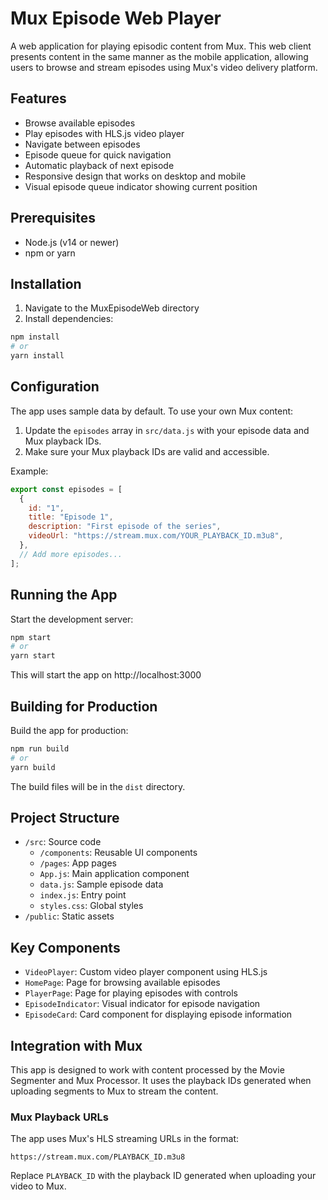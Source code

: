 # Mux Episode Web Player

A web application for playing episodic content from Mux. This web client presents content in the same manner as the mobile application, allowing users to browse and stream episodes using Mux's video delivery platform.

## Features

- Browse available episodes
- Play episodes with HLS.js video player
- Navigate between episodes
- Episode queue for quick navigation
- Automatic playback of next episode
- Responsive design that works on desktop and mobile
- Visual episode queue indicator showing current position

## Prerequisites

- Node.js (v14 or newer)
- npm or yarn

## Installation

1. Navigate to the MuxEpisodeWeb directory
2. Install dependencies:

```bash
npm install
# or
yarn install
```

## Configuration

The app uses sample data by default. To use your own Mux content:

1. Update the `episodes` array in `src/data.js` with your episode data and Mux playback IDs.
2. Make sure your Mux playback IDs are valid and accessible.

Example:

```javascript
export const episodes = [
  {
    id: "1",
    title: "Episode 1",
    description: "First episode of the series",
    videoUrl: "https://stream.mux.com/YOUR_PLAYBACK_ID.m3u8",
  },
  // Add more episodes...
];
```

## Running the App

Start the development server:

```bash
npm start
# or
yarn start
```

This will start the app on http://localhost:3000

## Building for Production

Build the app for production:

```bash
npm run build
# or
yarn build
```

The build files will be in the `dist` directory.

## Project Structure

- `/src`: Source code
  - `/components`: Reusable UI components
  - `/pages`: App pages
  - `App.js`: Main application component
  - `data.js`: Sample episode data
  - `index.js`: Entry point
  - `styles.css`: Global styles
- `/public`: Static assets

## Key Components

- `VideoPlayer`: Custom video player component using HLS.js
- `HomePage`: Page for browsing available episodes
- `PlayerPage`: Page for playing episodes with controls
- `EpisodeIndicator`: Visual indicator for episode navigation
- `EpisodeCard`: Card component for displaying episode information

## Integration with Mux

This app is designed to work with content processed by the Movie Segmenter and Mux Processor. It uses the playback IDs generated when uploading segments to Mux to stream the content.

### Mux Playback URLs

The app uses Mux's HLS streaming URLs in the format:

```
https://stream.mux.com/PLAYBACK_ID.m3u8
```

Replace `PLAYBACK_ID` with the playback ID generated when uploading your video to Mux.
